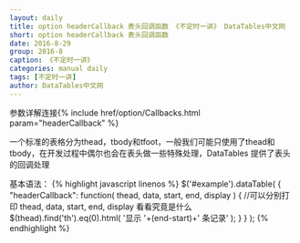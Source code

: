 ```yaml
---
layout: daily
title: option headerCallback 表头回调函数 《不定时一讲》 DataTables中文网
short: option headerCallback 表头回调函数
date: 2016-8-29
group: 2016-8
caption: 《不定时一讲》
categories: manual daily
tags: [不定时一讲]
author: DataTables中文网
---
```

参数详解连接{% include href/option/Callbacks.html param="headerCallback" %}

一个标准的表格分为thead，tbody和tfoot，一般我们可能只使用了thead和tbody，在开发过程中偶尔也会在表头做一些特殊处理，DataTables 提供了表头的回调处理
<!--more-->
基本语法：
{% highlight javascript linenos %}
$('#example').dataTable( {
  "headerCallback": function( thead, data, start, end, display ) {
    //可以分别打印 thead, data, start, end, display 看看究竟是什么
    $(thead).find('th').eq(0).html( '显示 '+(end-start)+' 条记录' );
  }
} );
{% endhighlight %}
